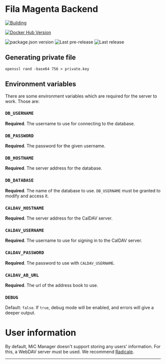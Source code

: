 # Fila Magenta Backend

[![Building][build-badge]][build-url]

[![Docker Hub Version][docker-badge-url]][docker-hub-url]

![package.json version][package-version-badge]
![Last pre-release][prerelease-badge]
![Last release][release-badge]

## Generating private file

```shell
openssl rand -base64 756 > private.key
```

## Environment variables

There are some environment variables which are required for the server to work. Those are:

### `DB_USERNAME`

**Required**. The username to use for connecting to the database.

### `DB_PASSWORD`

**Required**. The password for the given username.

### `DB_HOSTNAME`

**Required**. The server address for the database.

### `DB_DATABASE`

**Required**. The name of the database to use. `DB_USERNAME` must be granted to modify and access it.

### `CALDAV_HOSTNAME`

**Required**. The server address for the CalDAV server.

### `CALDAV_USERNAME`

**Required**. The username to use for signing in to the CalDAV server.

### `CALDAV_PASSWORD`

**Required**. The password to use with `CALDAV_USERNAME`.

### `CALDAV_AB_URL`

**Required**. The url of the address book to use.

### `DEBUG`

Default: `false`. If `true`, debug mode will be enabled, and errors will give a deeper output.

# User information

By default, MiC Manager doesn't support storing any users' information. For this, a WebDAV server must be used.
We recommend [Radicale](https://radicale.org).

---

[docker-badge-url]: https://img.shields.io/docker/v/arnyminerz/mic_manager?style=for-the-badge&logo=docker

[docker-hub-url]: https://hub.docker.com/repository/docker/arnyminerz/mic_manager

[package-version-badge]: https://img.shields.io/github/package-json/v/ArnyminerZ/MiC-Manager?label=Dev%20Version&logo=github&style=for-the-badge

[prerelease-badge]: https://img.shields.io/github/v/release/ArnyminerZ/MiC-Manager?include_prereleases&label=Last%20Pre-Release&logo=github&style=for-the-badge

[release-badge]: https://img.shields.io/github/v/release/ArnyminerZ/MiC-Manager?label=Last%20Release&logo=github&style=for-the-badge

[releases-url]: https://github.com/ArnyminerZ/MiC-Manager/releases

[build-badge]: https://img.shields.io/github/workflow/status/ArnyminerZ/MiC-Manager/docker-ci?style=for-the-badge

[build-url]: https://github.com/ArnyminerZ/MiC-Manager/actions/workflows/docker-ci.yml
